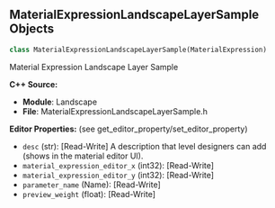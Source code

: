 ## MaterialExpressionLandscapeLayerSample Objects

```python
class MaterialExpressionLandscapeLayerSample(MaterialExpression)
```

Material Expression Landscape Layer Sample

**C++ Source:**

- **Module**: Landscape
- **File**: MaterialExpressionLandscapeLayerSample.h

**Editor Properties:** (see get_editor_property/set_editor_property)

- ``desc`` (str):  [Read-Write] A description that level designers can add (shows in the material editor UI).
- ``material_expression_editor_x`` (int32):  [Read-Write]
- ``material_expression_editor_y`` (int32):  [Read-Write]
- ``parameter_name`` (Name):  [Read-Write]
- ``preview_weight`` (float):  [Read-Write]

<a id="unreal.MaterialExpressionLandscapeLayerSwitch"></a>